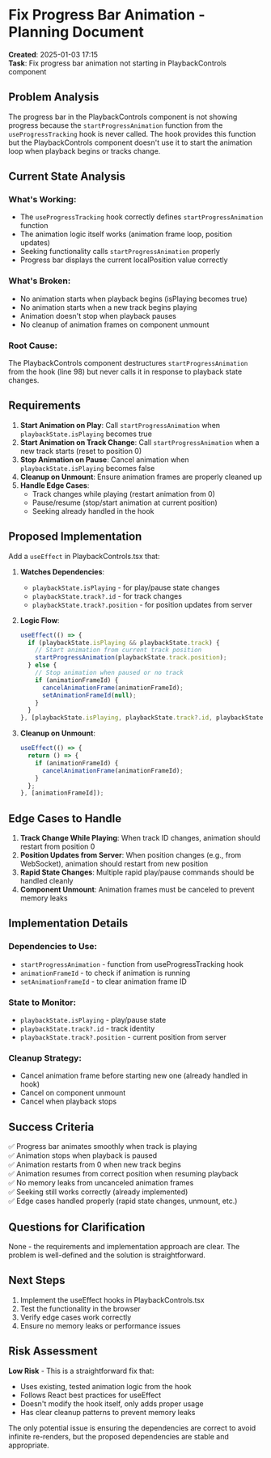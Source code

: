 # Fix Progress Bar Animation - Planning Document

**Created**: 2025-01-03 17:15  
**Task**: Fix progress bar animation not starting in PlaybackControls component

## Problem Analysis

The progress bar in the PlaybackControls component is not showing progress because the `startProgressAnimation` function from the `useProgressTracking` hook is never called. The hook provides this function but the PlaybackControls component doesn't use it to start the animation loop when playback begins or tracks change.

## Current State Analysis

### What's Working:
- The `useProgressTracking` hook correctly defines `startProgressAnimation` function
- The animation logic itself works (animation frame loop, position updates)
- Seeking functionality calls `startProgressAnimation` properly
- Progress bar displays the current localPosition value correctly

### What's Broken:
- No animation starts when playback begins (isPlaying becomes true)
- No animation starts when a new track begins playing
- Animation doesn't stop when playback pauses
- No cleanup of animation frames on component unmount

### Root Cause:
The PlaybackControls component destructures `startProgressAnimation` from the hook (line 98) but never calls it in response to playback state changes.

## Requirements

1. **Start Animation on Play**: Call `startProgressAnimation` when `playbackState.isPlaying` becomes true
2. **Start Animation on Track Change**: Call `startProgressAnimation` when a new track starts (reset to position 0)
3. **Stop Animation on Pause**: Cancel animation when `playbackState.isPlaying` becomes false
4. **Cleanup on Unmount**: Ensure animation frames are properly cleaned up
5. **Handle Edge Cases**:
   - Track changes while playing (restart animation from 0)
   - Pause/resume (stop/start animation at current position)
   - Seeking already handled in the hook

## Proposed Implementation

Add a `useEffect` in PlaybackControls.tsx that:

1. **Watches Dependencies**: 
   - `playbackState.isPlaying` - for play/pause state changes
   - `playbackState.track?.id` - for track changes
   - `playbackState.track?.position` - for position updates from server

2. **Logic Flow**:
   ```typescript
   useEffect(() => {
     if (playbackState.isPlaying && playbackState.track) {
       // Start animation from current track position
       startProgressAnimation(playbackState.track.position);
     } else {
       // Stop animation when paused or no track
       if (animationFrameId) {
         cancelAnimationFrame(animationFrameId);
         setAnimationFrameId(null);
       }
     }
   }, [playbackState.isPlaying, playbackState.track?.id, playbackState.track?.position]);
   ```

3. **Cleanup on Unmount**:
   ```typescript
   useEffect(() => {
     return () => {
       if (animationFrameId) {
         cancelAnimationFrame(animationFrameId);
       }
     };
   }, [animationFrameId]);
   ```

## Edge Cases to Handle

1. **Track Change While Playing**: When track ID changes, animation should restart from position 0
2. **Position Updates from Server**: When position changes (e.g., from WebSocket), animation should restart from new position
3. **Rapid State Changes**: Multiple rapid play/pause commands should be handled cleanly
4. **Component Unmount**: Animation frames must be canceled to prevent memory leaks

## Implementation Details

### Dependencies to Use:
- `startProgressAnimation` - function from useProgressTracking hook
- `animationFrameId` - to check if animation is running
- `setAnimationFrameId` - to clear animation frame ID

### State to Monitor:
- `playbackState.isPlaying` - play/pause state
- `playbackState.track?.id` - track identity
- `playbackState.track?.position` - current position from server

### Cleanup Strategy:
- Cancel animation frame before starting new one (already handled in hook)
- Cancel on component unmount
- Cancel when playback stops

## Success Criteria

✅ Progress bar animates smoothly when track is playing  
✅ Animation stops when playback is paused  
✅ Animation restarts from 0 when new track begins  
✅ Animation resumes from correct position when resuming playback  
✅ No memory leaks from uncanceled animation frames  
✅ Seeking still works correctly (already implemented)  
✅ Edge cases handled properly (rapid state changes, unmount, etc.)

## Questions for Clarification

None - the requirements and implementation approach are clear. The problem is well-defined and the solution is straightforward.

## Next Steps

1. Implement the useEffect hooks in PlaybackControls.tsx
2. Test the functionality in the browser
3. Verify edge cases work correctly
4. Ensure no memory leaks or performance issues

## Risk Assessment

**Low Risk** - This is a straightforward fix that:
- Uses existing, tested animation logic from the hook
- Follows React best practices for useEffect
- Doesn't modify the hook itself, only adds proper usage
- Has clear cleanup patterns to prevent memory leaks

The only potential issue is ensuring the dependencies are correct to avoid infinite re-renders, but the proposed dependencies are stable and appropriate.